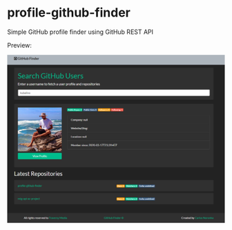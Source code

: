 # profile-github-finder
Simple GitHub profile finder using GitHub REST API

Preview: 

![alt text](https://github.com/kubalino/profile-github-finder/blob/master/pscreen.PNG?raw=true)

